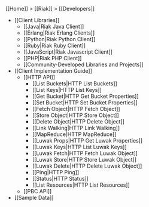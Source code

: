 [[Home]] > [[Riak]] > [[Developers]]

* [[Client Libraries]]
  * [[Java|Riak Java Client]]
  * [[Erlang|Riak Erlang Clients]]
  * [[Python|Riak Python Client]]
  * [[Ruby|Riak Ruby Client]]
  * [[JavaScript|Riak Javascript Client]]
  * [[PHP|Riak PHP Client]]
  * [[Community-Developed Libraries and Projects]]
* [[Client Implementation Guide]]
  * [[HTTP API]]
    * [[List Buckets|HTTP List Buckets]]
    * [[List Keys|HTTP List Keys]]
    * [[Get Bucket|HTTP Get Bucket Properties]]
    * [[Set Bucket|HTTP Set Bucket Properties]]
    * [[Fetch Object|HTTP Fetch Object]]
    * [[Store Object|HTTP Store Object]]
    * [[Delete Object|HTTP Delete Object]]
    * [[Link Walking|HTTP Link Walking]]
    * [[MapReduce|HTTP MapReduce]]
    * [[Luwak Props|HTTP Get Luwak Properties]]
    * [[Luwak Keys|HTTP List Luwak Keys]]
    * [[Luwak Fetch|HTTP Fetch Luwak Object]]
    * [[Luwak Store|HTTP Store Luwak Object]]
    * [[Luwak Delete|HTTP Delete Luwak Object]]
    * [[Ping|HTTP Ping]]
    * [[Status|HTTP Status]]
    * [[List Resources|HTTP List Resources]]    
  * [[PBC API]]
* [[Sample Data]]
